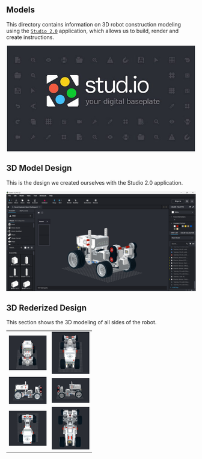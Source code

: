 ## Models
This directory contains information on 3D robot construction modeling using the [`Studio 2.0`](https://www.bricklink.com/v3/studio/download.page) application, which allows us to build, render and create instructions.

<div style="text-align: center;">
  <img src="https://github.com/csvprobotica/Bender21Meraki/blob/main/models/Studio2.0.jpg" alt="Texto alternativo" width="500"/>
</div>


## 3D Model Design
This is the design we created ourselves with the Studio 2.0 application.

<div style="text-align: center;">
  <img src="https://github.com/csvprobotica/Bender21Meraki/blob/main/models/Modelado3D.png" alt="Texto alternativo" width="700"/>
</div>

## 3D Rederized Design
This section shows the 3D modeling of all sides of the robot.

<table>
  <tr>
    <td><img src="https://github.com/csvprobotica/Bender21Meraki/blob/main/models/Render/FRONT.png" alt="Front" width="100"/></td>
    <td><img src="https://github.com/csvprobotica/Bender21Meraki/blob/main/models/Render/BACK.png" alt="Back" width="100"/></td>
  </tr>
  <tr>
    <td><img src="https://github.com/csvprobotica/Bender21Meraki/blob/main/models/Render/LEFT.png" alt="Left" width="100"/></td>
    <td><img src="https://github.com/csvprobotica/Bender21Meraki/blob/main/models/Render/RIGHT.png" alt="Right" width="100"/></td>
  </tr>
  <tr>
    <td><img src="https://github.com/csvprobotica/Bender21Meraki/blob/main/models/Render/TOP.png" alt="Top" width="100"/></td>
    <td><img src="https://github.com/csvprobotica/Bender21Meraki/blob/main/models/Render/BOTTOM.png" alt="Bottom" width="100"/></td>
  </tr>
</table>

